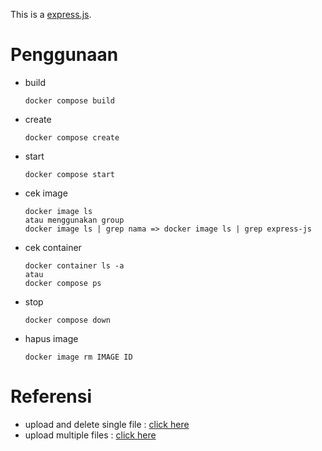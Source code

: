 This is a [express.js](https://expressjs.com/).

# Penggunaan

- build

      docker compose build

- create

      docker compose create

- start

      docker compose start

- cek image

      docker image ls
      atau menggunakan group
      docker image ls | grep nama => docker image ls | grep express-js

- cek container

      docker container ls -a
      atau
      docker compose ps

- stop

      docker compose down

- hapus image

      docker image rm IMAGE ID

# Referensi

- upload and delete single file : [click here](https://gist.github.com/trulymittal/fd9c4bfd1f22fb9c62847a351dcbf0a5)
- upload multiple files : [click here](https://github.com/dennisiluma/googleDriveFilesUploadNode/blob/master/index.js)
